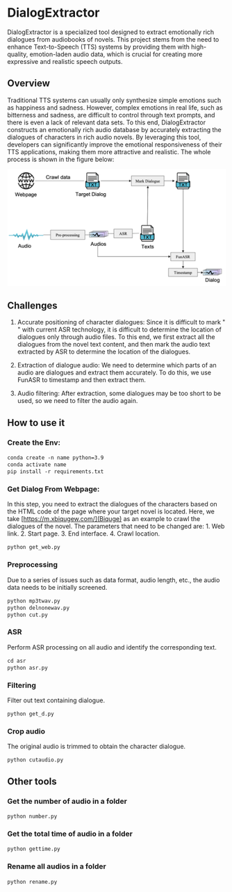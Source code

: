 # DialogExtractor
DialogExtractor is a specialized tool designed to extract emotionally rich dialogues from audiobooks of novels. This project stems from the need to enhance Text-to-Speech (TTS) systems by providing them with high-quality, emotion-laden audio data, which is crucial for creating more expressive and realistic speech outputs.

## Overview
Traditional TTS systems can usually only synthesize simple emotions such as happiness and sadness. However, complex emotions in real life, such as bitterness and sadness, are difficult to control through text prompts, and there is even a lack of relevant data sets. To this end, DialogExtractor constructs an emotionally rich audio database by accurately extracting the dialogues of characters in rich audio novels. By leveraging this tool, developers can significantly improve the emotional responsiveness of their TTS applications, making them more attractive and realistic. The whole process is shown in the figure below:

![alt text](./img/overview.png)

## Challenges

1. Accurate positioning of character dialogues: Since it is difficult to mark " " with current ASR technology, it is difficult to determine the location of dialogues only through audio files. To this end, we first extract all the dialogues from the novel text content, and then mark the audio text extracted by ASR to determine the location of the dialogues.

2. Extraction of dialogue audio: We need to determine which parts of an audio are dialogues and extract them accurately. To do this, we use FunASR to timestamp and then extract them.

3. Audio filtering: After extraction, some dialogues may be too short to be used, so we need to filter the audio again.

## How to use it

### Create the Env:
```
conda create -n name python=3.9
conda activate name
pip install -r requirements.txt
```

### Get Dialog From Webpage:

In this step, you need to extract the dialogues of the characters based on the HTML code of the page where your target novel is located. Here, we take [https://m.xbiqugew.com/](Biquge) as an example to crawl the dialogues of the novel. The parameters that need to be changed are: 1. Web link. 2. Start page. 3. End interface. 4. Crawl location.

```
python get_web.py
```

### Preprocessing

Due to a series of issues such as data format, audio length, etc., the audio data needs to be initially screened.

```
python mp3twav.py
python delnonewav.py
python cut.py
```

### ASR

Perform ASR processing on all audio and identify the corresponding text.
```
cd asr
python asr.py
```

### Filtering

Filter out text containing dialogue.

```
python get_d.py
```

### Crop audio

The original audio is trimmed to obtain the character dialogue.

```
python cutaudio.py
```

## Other tools

### Get the number of audio in a folder

```
python number.py
```

### Get the total time of audio in a folder

```
python gettime.py
```

### Rename all audios in a folder

```
python rename.py
```